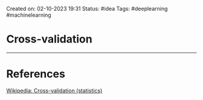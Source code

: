 Created on: 02-10-2023 19:31
Status: #idea
Tags: #deeplearning #machinelearning
# Cross-validation





-----------------
# References
[Wikipedia: Cross-validation (statistics)](https://en.wikipedia.org/wiki/Cross-validation_(statistics)#:~:text=Cross-validation%20is%20a%20resampling,model%20will%20perform%20in%20practice.)